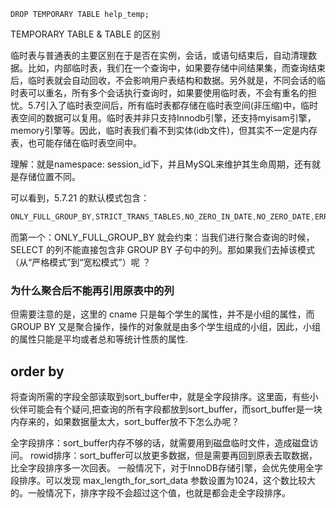 ```
DROP TEMPORARY TABLE help_temp;
```

TEMPORARY TABLE &  TABLE 的区别

临时表与普通表的主要区别在于是否在实例，会话，或语句结束后，自动清理数据。比如，内部临时表，我们在一个查询中，如果要存储中间结果集，而查询结束后，临时表就会自动回收，不会影响用户表结构和数据。另外就是，不同会话的临时表可以重名，所有多个会话执行查询时，如果要使用临时表，不会有重名的担忧。5.7引入了临时表空间后，所有临时表都存储在临时表空间(非压缩)中，临时表空间的数据可以复用。临时表并非只支持Innodb引擎，还支持myisam引擎，memory引擎等。因此，临时表我们看不到实体(idb文件)，但其实不一定是内存表，也可能存储在临时表空间中。

理解：就是namespace: session_id下，并且MySQL来维护其生命周期，还有就是存储位置不同。


可以看到，5.7.21 的默认模式包含：

```java
ONLY_FULL_GROUP_BY,STRICT_TRANS_TABLES,NO_ZERO_IN_DATE,NO_ZERO_DATE,ERROR_FOR_DIVISION_BY_ZERO,NO_AUTO_CREATE_USER,NO_ENGINE_SUBSTITUTION
```

而第一个：ONLY_FULL_GROUP_BY 就会约束：当我们进行聚合查询的时候，SELECT 的列不能直接包含非 GROUP BY 子句中的列。那如果我们去掉该模式（从“严格模式”到“宽松模式”）呢 ？

### 为什么聚合后不能再引用原表中的列

但需要注意的是，这里的 cname 只是每个学生的属性，并不是小组的属性，而 GROUP BY 又是聚合操作，操作的对象就是由多个学生组成的小组，因此，小组的属性只能是平均或者总和等统计性质的属性.

## order by

将查询所需的字段全部读取到sort_buffer中，就是全字段排序。这里面，有些小伙伴可能会有个疑问,把查询的所有字段都放到sort_buffer，而sort_buffer是一块内存来的，如果数据量太大，sort_buffer放不下怎么办呢？

全字段排序：sort_buffer内存不够的话，就需要用到磁盘临时文件，造成磁盘访问。
rowid排序：sort_buffer可以放更多数据，但是需要再回到原表去取数据，比全字段排序多一次回表。
一般情况下，对于InnoDB存储引擎，会优先使用全字段排序。可以发现 max_length_for_sort_data 参数设置为1024，这个数比较大的。一般情况下，排序字段不会超过这个值，也就是都会走全字段排序。


